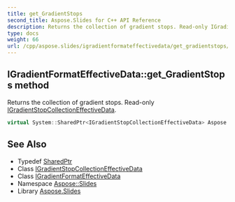 ```yaml
---
title: get_GradientStops
second_title: Aspose.Slides for C++ API Reference
description: Returns the collection of gradient stops. Read-only IGradientStopCollectionEffectiveData.
type: docs
weight: 66
url: /cpp/aspose.slides/igradientformateffectivedata/get_gradientstops/
---
```

## IGradientFormatEffectiveData::get_GradientStops method


Returns the collection of gradient stops. Read-only [IGradientStopCollectionEffectiveData](../../igradientstopcollectioneffectivedata/).

```cpp
virtual System::SharedPtr<IGradientStopCollectionEffectiveData> Aspose::Slides::IGradientFormatEffectiveData::get_GradientStops()=0
```

## See Also

* Typedef [SharedPtr](../../../system/sharedptr/)
* Class [IGradientStopCollectionEffectiveData](../../igradientstopcollectioneffectivedata/)
* Class [IGradientFormatEffectiveData](../)
* Namespace [Aspose::Slides](../../)
* Library [Aspose.Slides](../../../)
